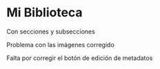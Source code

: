 # Mi Biblioteca

Con secciones y subsecciones 

Problema con las imágenes corregido

Falta por corregir el botón de edición de metadatos